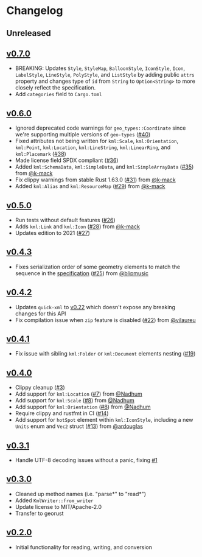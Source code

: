 # Changelog

## Unreleased

## [v0.7.0](https://github.com/georust/kml/releases/tag/v0.7.0)

- BREAKING: Updates `Style`, `StyleMap`, `BalloonStyle`, `IconStyle`, `Icon`, `LabelStyle`, `LineStyle`, `PolyStyle`, and `ListStyle` by adding public `attrs` property and changes type of `id` from `String` to `Option<String>` to more closely reflect the specification.
- Add `categories` field to `Cargo.toml`

## [v0.6.0](https://github.com/georust/kml/releases/tag/v0.6.0)

- Ignored deprecated code warnings for `geo_types::Coordinate` since we're supporting multiple versions of `geo-types` ([#40](https://github.com/georust/kml/pull/40))
- Fixed attributes not being written for `kml:Scale`, `kml:Orientation`, `kml:Point`, `kml:Location`, `kml:LineString`, `kml:LinearRing`, and `kml:Placemark`  ([#38](https://github.com/georust/kml/pull/38))
- Made license field SPDX compliant ([#36](https://github.com/georust/kml/pull/36))
- Added `kml:SchemaData`, `kml:SimpleData`, and `kml:SimpleArrayData` ([#35](https://github.com/georust/kml/pull/35)) from [@k-mack](https://github.com/k-mack)
- Fix clippy warnings from stable Rust 1.63.0 ([#31](https://github.com/georust/kml/pull/31)) from [@k-mack](https://github.com/k-mack)
- Added `kml:Alias` and `kml:ResourceMap` ([#29](https://github.com/georust/kml/pull/29)) from [@k-mack](https://github.com/k-mack)

## [v0.5.0](https://github.com/georust/kml/releases/tag/v0.5.0)

- Run tests without default features ([#26](https://github.com/georust/kml/pull/26))
- Adds `kml:Link` and `kml:Icon` ([#28](https://github.com/georust/kml/pull/28)) from [@k-mack](https://github.com/k-mack)
- Updates edition to 2021 ([#27](https://github.com/georust/kml/pull/27))

## [v0.4.3](https://github.com/georust/kml/releases/tag/v0.4.3)

- Fixes serialization order of some geometry elements to match the sequence in the [specification](http://schemas.opengis.net/kml/2.2.0/ogckml22.xsd) ([#25](https://github.com/georust/kml/pull/25)) from [@blipmusic](https://github.com/blipmusic)

## [v0.4.2](https://github.com/georust/kml/releases/tag/v0.4.2)

- Updates `quick-xml` to [v0.22](https://github.com/tafia/quick-xml/blob/master/Changelog.md#0220) which doesn't expose any breaking changes for this API
- Fix compilation issue when `zip` feature is disabled ([#22](https://github.com/georust/kml/pull/22)) from [@vilaureu](https://github.com/vilaureu)

## [v0.4.1](https://github.com/georust/kml/releases/tag/v0.4.1)

- Fix issue with sibling `kml:Folder` or `kml:Document` elements nesting ([#19](https://github.com/georust/kml/pull/19))

## [v0.4.0](https://github.com/georust/kml/releases/tag/v0.4.0)

- Clippy cleanup ([#3](https://github.com/georust/kml/pull/3))
- Add support for `kml:Location` ([#7](https://github.com/georust/kml/pull/7)) from [@Nadhum](https://github.com/Nadhum)
- Add support for `kml:Scale` ([#8](https://github.com/georust/kml/pull/8)) from [@Nadhum](https://github.com/Nadhum)
- Add support for `kml:Orientation` ([#8](https://github.com/georust/kml/pull/9)) from [@Nadhum](https://github.com/Nadhum)
- Require clippy and rustfmt in CI ([#14](https://github.com/georust/kml/pull/14))
- Add support for `hotSpot` element within `kml:IconStyle`, including a new `Units` enum and `Vec2` struct ([#13](https://github.com/georust/kml/pull/13)) from [@ardouglas](https://github.com/ardouglas)

## [v0.3.1](https://github.com/georust/kml/releases/tag/v0.3.1)

- Handle UTF-8 decoding issues without a panic, fixing [#1](https://github.com/georust/kml/issues/1)

## [v0.3.0](https://github.com/georust/kml/releases/tag/v0.3.0)

- Cleaned up method names (i.e. "parse*" to "read*")
- Added `KmlWriter::from_writer`
- Update license to MIT/Apache-2.0
- Transfer to georust

## [v0.2.0](https://github.com/georust/kml/releases/tag/v0.2.0)

- Initial functionality for reading, writing, and conversion
